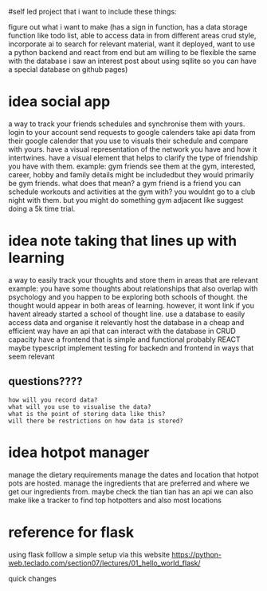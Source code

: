 #self led project that i want to include these things:


figure out what i want to make (has a sign in function, has a data storage function like todo list, able to access data in from different areas crud style, incorporate ai to search for relevant material, want it deployed, want to use a python backend and react from end but am willing to be flexible the same with the database i saw an interest post about using sqllite so you can have a special database on github pages)

# idea social app
  a way to track your friends schedules and synchronise them with yours.
  login to your account send requests to google calenders 
  take api data from their google calender that you use to visuals their schedule and compare with yours.
  have a visual representation of the network you have and how it intertwines. 
  have a visual element that helps to clarify the type of friendship you have with them.
    example:
      gym friends see them at the gym, interested, career, hobby and family details might be includedbut they would primarily be gym friends. what does that mean? a gym friend is a friend you can schedule workouts and activities at the gym with? you wouldnt go to a club night with them. but you might do something gym adjacent like suggest doing a 5k time trial.

# idea note taking that lines up with learning
  a way to easily track your thoughts and store them in areas that are relevant
    example:
      you have some thoughts about relationships that also overlap with psychology and you happen to be exploring both schools of thought. the thought would appear in both areas of learning. however, it wont link if you havent already started a school of thought line.
  use a database to easily access data and organise it relevantly
  host the database in a cheap and efficient way
  have an api that can interact with the database in CRUD capacity
  have a frontend that is simple and functional probably REACT maybe typescript
  implement testing for backedn and frontend in ways that seem relevant
  ## questions????
    how will you record data?
    what will you use to visualise the data?
    what is the point of storing data like this?
    will there be restrictions on how data is stored?
# idea hotpot manager
  manage the dietary requirements
  manage the dates and location that hotpot pots are hosted. manage the ingredients that are preferred and where we get our ingredients from.
  maybe check the tian tian has an api
  we can also make like a tracker to find top hotpotters and also most locations

# reference for flask
  using flask folllow a simple setup via this website
  https://python-web.teclado.com/section07/lectures/01_hello_world_flask/
  
  quick changes